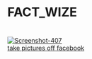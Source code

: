 # FACT_WIZE
<h1></h1>
<a href="ht//ibb.co/q1G282x">
  <img src="https://i.ibb.co/dK9HvH7/Screenshot-407.png" alt="Screenshot-407" border="0"></a><br /><a target='_blank' href='com/'>take pictures off facebook</a><br />
<h1></h1>
